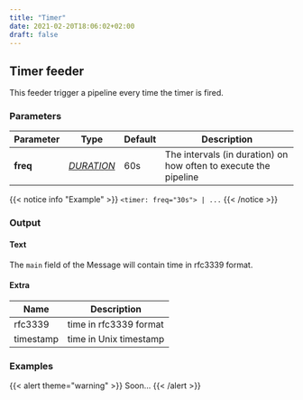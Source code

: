 ```yaml
---
title: "Timer"
date: 2021-02-20T18:06:02+02:00
draft: false
---
```


## Timer feeder

This feeder trigger a pipeline every time the timer is fired.

### Parameters

| Parameter | Type                                                     | Default | Description                                                      |
|-----------|----------------------------------------------------------|---------|------------------------------------------------------------------|
| **freq**  | _[DURATION](https://golang.org/pkg/time/#ParseDuration)_ | 60s     | The intervals (in duration) on how often to execute the pipeline |
 

{{< notice info "Example" >}}
`<timer: freq="30s"> | ...`
{{< /notice >}}

### Output

#### Text

The `main` field of the Message will contain time in rfc3339 format.

#### Extra

| Name | Description |
| --- | --- |
| rfc3339 | time in rfc3339 format |
| timestamp | time in Unix timestamp |

### Examples

{{< alert theme="warning" >}}
Soon...
{{< /alert >}}  